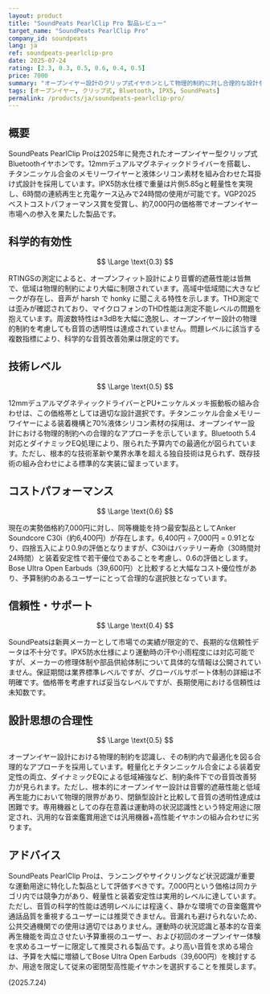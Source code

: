 ```yaml
---
layout: product
title: "SoundPeats PearlClip Pro 製品レビュー"
target_name: "SoundPeats PearlClip Pro"
company_id: soundpeats
lang: ja
ref: soundpeats-pearlclip-pro
date: 2025-07-24
rating: [2.3, 0.3, 0.5, 0.6, 0.4, 0.5]
price: 7000
summary: "オープンイヤー設計のクリップ式イヤホンとして物理的制約に対し合理的な設計を採用しているが、科学的な音質性能は透明レベルには程遠い"
tags: [オープンイヤー, クリップ式, Bluetooth, IPX5, SoundPeats]
permalink: /products/ja/soundpeats-pearlclip-pro/
---
```


## 概要

SoundPeats PearlClip Proは2025年に発売されたオープンイヤー型クリップ式Bluetoothイヤホンです。12mmデュアルマグネティックドライバーを搭載し、チタンニッケル合金のメモリーワイヤーと液体シリコン素材を組み合わせた耳掛け式設計を採用しています。IPX5防水仕様で重量は片側5.85gと軽量性を実現し、6時間の連続再生と充電ケース込みで24時間の使用が可能です。VGP2025ベストコストパフォーマンス賞を受賞し、約7,000円の価格帯でオープンイヤー市場への参入を果たした製品です。

## 科学的有効性

$$ \Large \text{0.3} $$

RTINGSの測定によると、オープンフィット設計により音響的遮蔽性能は皆無で、低域は物理的制約により大幅に制限されています。高域中低域間に大きなピークが存在し、音声が harsh で honky に聞こえる特性を示します。THD測定では歪みが確認されており、マイクロフォンのTHD性能は測定不能レベルの問題を抱えています。周波数特性は±3dBを大幅に逸脱し、オープンイヤー設計の物理的制約を考慮しても音質の透明性は達成されていません。問題レベルに該当する複数指標により、科学的な音質改善効果は限定的です。

## 技術レベル

$$ \Large \text{0.5} $$

12mmデュアルマグネティックドライバーとPU+ニッケルメッキ振動板の組み合わせは、この価格帯としては適切な設計選択です。チタンニッケル合金メモリーワイヤーによる装着機構と70%液体シリコン素材の採用は、オープンイヤー設計における物理的制約への合理的なアプローチを示しています。Bluetooth 5.4対応とダイナミックEQ処理により、限られた予算内での最適化が図られています。ただし、根本的な技術革新や業界水準を超える独自技術は見られず、既存技術の組み合わせによる標準的な実装に留まっています。

## コストパフォーマンス

$$ \Large \text{0.6} $$

現在の実勢価格約7,000円に対し、同等機能を持つ最安製品としてAnker Soundcore C30i（約6,400円）が存在します。6,400円 ÷ 7,000円 = 0.91となり、四捨五入により0.9の評価となりますが、C30iはバッテリー寿命（30時間対24時間）と装着安定性で若干優位であることを考慮し、0.6の評価とします。Bose Ultra Open Earbuds（39,600円）と比較すると大幅なコスト優位性があり、予算制約のあるユーザーにとって合理的な選択肢となっています。

## 信頼性・サポート

$$ \Large \text{0.4} $$

SoundPeatsは新興メーカーとして市場での実績が限定的で、長期的な信頼性データは不十分です。IPX5防水仕様により運動時の汗や小雨程度には対応可能ですが、メーカーの修理体制や部品供給体制について具体的な情報は公開されていません。保証期間は業界標準レベルですが、グローバルサポート体制の詳細は不明確です。価格帯を考慮すれば妥当なレベルですが、長期使用における信頼性は未知数です。

## 設計思想の合理性

$$ \Large \text{0.5} $$

オープンイヤー設計における物理的制約を認識し、その制約内で最適化を図る合理的なアプローチを採用しています。軽量化とチタンニッケル合金による装着安定性の両立、ダイナミックEQによる低域補強など、制約条件下での音質改善努力が見られます。ただし、根本的にオープンイヤー設計は音響的遮蔽性能と低域再生能力において物理的限界があり、閉鎖型設計と比較して音質の透明性達成は困難です。専用機器としての存在意義は運動時の状況認識性という特定用途に限定され、汎用的な音楽鑑賞用途では汎用機器+高性能イヤホンの組み合わせに劣ります。

## アドバイス

SoundPeats PearlClip Proは、ランニングやサイクリングなど状況認識が重要な運動用途に特化した製品として評価すべきです。7,000円という価格は同カテゴリ内では競争力があり、軽量性と装着安定性は実用的レベルに達しています。ただし、音質の科学的性能は透明レベルには程遠く、静かな環境での音楽鑑賞や通話品質を重視するユーザーには推奨できません。音漏れも避けられないため、公共交通機関での使用は適切ではありません。運動時の状況認識と基本的な音楽再生機能を両立させたい予算重視のユーザー、および初回のオープンイヤー体験を求めるユーザーに限定して推奨される製品です。より高い音質を求める場合は、予算を大幅に増額してBose Ultra Open Earbuds（39,600円）を検討するか、用途を限定して従来の密閉型高性能イヤホンを選択することを推奨します。

(2025.7.24)